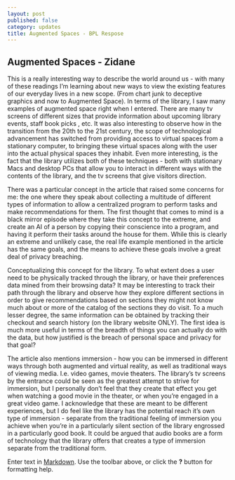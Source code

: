 ```yaml
---
layout: post
published: false
category: updates
title: Augmented Spaces - BPL Respose
---
```

## Augmented Spaces - Zidane

This is a really interesting way to describe the world around us - with many of these readings I’m learning about new ways to view the existing features of our everyday lives in a new scope. (From chart junk to deceptive graphics and now to Augmented Space). In terms of the library, I saw many examples of augmented space right when I entered. There are many tv screens of different sizes that provide information about upcoming library events, staff book picks , etc. 
It was also interesting to observe how in the transition from the 20th to the 21st century, the scope of technological advancement has switched from providing access to virtual spaces from a stationary computer, to bringing these virtual spaces along with the user into the actual physical spaces they inhabit. Even more interesting, is the fact that the library utilizes both of these techniques - both with stationary Macs and desktop PCs that allow you to interact in different ways with the contents of the library, and the tv screens that give visitors direction.

There was a particular concept in the article that raised some concerns for me: the one where they speak about collecting a multitude of different types of information to allow a centralized program to perform tasks and make recommendations for them. The first thought that comes to mind is a black mirror episode where they take this concept to the extreme, and create an AI of a person by copying their conscience into a program, and having it perform their tasks around the house for them. While this is clearly an extreme and unlikely case, the real life example mentioned in the article has the same goals, and the means to achieve these goals involve a great deal of privacy breaching.

Conceptualizing this concept for the library. To what extent does a user need to be physically tracked through the library, or have their preferences data mined from their browsing data? It may be interesting to track their path through the library and observe how they explore different sections in order to give recommendations based on sections they might not know much about or more of the catalog of the sections they do visit. To a much lesser degree, the same information can be obtained by tracking their checkout and search history (on the library website ONLY). The first idea is much more useful in terms of the breadth of things  you can actually do with the data, but how justified is the breach of personal space and privacy for that goal?

The article also mentions immersion - how you can be immersed in different ways through both augmented and virtual reality, as well as traditional ways of viewing media. I.e. video games, movie theaters. The library’s tv screens by the entrance could be seen as the greatest attempt to strive for immersion, but I personally don’t feel that they create that effect you get when watching a good movie in the theater, or when you’re engaged in a great video game. I acknowledge that these are meant to be different experiences, but I do feel like the library has the potential reach it’s own type of immersion - separate from the traditional feeling of immersion you achieve when you’re in a particularly silent section of the library engrossed in a particularly good book. It could be argued that audio books are a form of technology that the library offers that creates a type of immersion separate from the traditional form.

Enter text in [Markdown](http://daringfireball.net/projects/markdown/). Use the toolbar above, or click the **?** button for formatting help.
